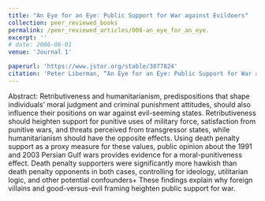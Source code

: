 ```yaml
---
title: "An Eye for an Eye: Public Support for War against Evildoers"
collection: peer_reviewed_books
permalink: /peer_reviewed_articles/008-an_eye_for_an_eye.
excerpt: ''
# date: 2006-06-01
venue: 'Journal 1'

paperurl: 'https://www.jstor.org/stable/3877824' 
citation: 'Peter Liberman, “An Eye for an Eye: Public Support for War against Evildoers,” <i>International Organization</i>, Vol. 60, No. 3 (Summer 2006): 687–722.'
---
```


Abstract: Retributiveness and humanitarianism, predispositions that shape individuals’ moral judgment and criminal punishment attitudes, should also influence their positions on war against evil-seeming states. Retributiveness should heighten support for punitive uses of military force, satisfaction from punitive wars, and threats perceived from transgressor states, while humanitarianism should have the opposite effects. Using death penalty support as a proxy measure for these values, public opinion about the 1991 and 2003 Persian Gulf wars provides evidence for a moral-punitiveness effect. Death penalty supporters were significantly more hawkish than death penalty opponents in both cases, controlling for ideology, utilitarian logic, and other potential confounders+ These findings explain why foreign villains and good-versus-evil framing heighten public support for war.

<!-- [Download paper here](http://academicpages.github.io/files/paper1.pdf) -->

<!-- Recommended citation: Your Name, You. (2009). "Paper Title Number 1." <i>Journal 1</i>. 1(1). -->
